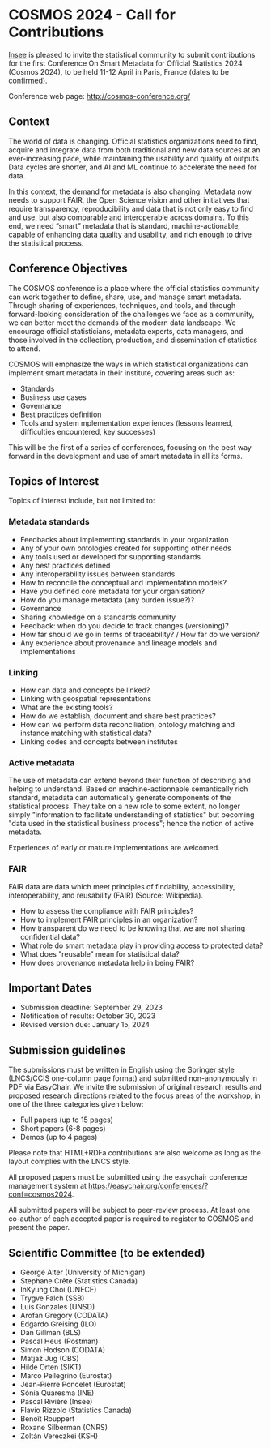 # COSMOS 2024 - Call for Contributions

[Insee](https://www.insee.fr/en/) is pleased to invite the statistical community to submit contributions for the first Conference On Smart Metadata for Official Statistics 2024 (Cosmos 2024), to be held 11-12 April in Paris, France (dates to be confirmed).

Conference web page: http://cosmos-conference.org/

## Context

The world of data is changing. Official statistics organizations need to find, acquire and integrate data from both traditional and new data sources at an ever-increasing pace, while maintaining the usability and quality of outputs. Data cycles are shorter, and AI and ML continue to accelerate the need for data.

In this context, the demand for metadata is also changing. Metadata now needs to support FAIR, the Open Science vision and other initiatives that require transparency, reproducibility and data that is not only easy to find and use, but also comparable and interoperable across domains. To this end, we need “smart” metadata that is standard, machine-actionable, capable of enhancing data quality and usability, and rich enough to drive the statistical process.


## Conference Objectives

The COSMOS conference is a place where the official statistics community can work together to define, share, use, and manage smart metadata. Through sharing of experiences, techniques, and tools, and through forward-looking consideration of the challenges we face as a community, we can better meet the demands of the modern data landscape. We encourage official statisticians, metadata experts, data managers, and those involved in the collection, production, and dissemination of statistics to attend. 

COSMOS will emphasize the ways in which statistical organizations can implement smart metadata in their institute, covering areas such as:

- Standards
- Business use cases
- Governance
- Best practices definition
- Tools and system mplementation experiences (lessons learned, difficulties encountered, key successes)

This will be the first of a series of conferences, focusing on the best way forward in the development and use of smart metadata in all its forms.


## Topics of Interest

Topics of interest include, but not limited to:

### Metadata standards

- Feedbacks about implementing standards in your organization
- Any of your own ontologies created for supporting other needs
- Any tools used or developed for supporting standards
- Any best practices defined
- Any interoperability issues between standards
- How to reconcile the conceptual and implementation models?
- Have you defined core metadata for your organisation?
- How do you manage metadata (any burden issue?)?
- Governance
- Sharing knowledge on a standards community
- Feedback: when do you decide to track changes (versioning)?
- How far should we go in terms of traceability? / How far do we version?
- Any experience about provenance and lineage models and implementations

### Linking

- How can data and concepts be linked?
- Linking with geospatial representations
- What are the existing tools?
- How do we establish, document and share best practices?
- How can we perform data reconciliation, ontology matching and instance matching with statistical data?
- Linking codes and concepts between institutes


### Active metadata

The use of metadata can extend beyond their function of describing and helping to understand. Based on machine-actionnable semantically rich standard, metadata can automatically generate components of the statistical process. They take on a new role to some extent, no longer simply "information to facilitate understanding of statistics" but becoming "data used in the statistical business process"; hence the notion of active metadata.

Experiences of early or mature implementations are welcomed.

### FAIR

FAIR data are data which meet principles of findability, accessibility, interoperability, and reusability (FAIR) (Source: Wikipedia).
- How to assess the compliance with FAIR principles?
- How to implement FAIR principles in an organization?
- How transparent do we need to be knowing that we are not sharing confidential data?
- What role do smart metadata play in providing access to protected data?
- What does "reusable" mean for statistical data?
- How does provenance metadata help in being FAIR?


## Important Dates

- Submission deadline: September 29, 2023
- Notification of results: October 30, 2023
- Revised version due: January 15, 2024


## Submission guidelines

The submissions must be written in English using the Springer style (LNCS/CCIS one-column page format) and submitted non-anonymously in PDF via EasyChair. We invite the submission of original research results and proposed research directions related to the focus areas of the workshop, in one of the three categories given below:

- Full papers (up to 15 pages)
- Short papers (6-8 pages)
- Demos (up to 4 pages)

Please note that HTML+RDFa contributions are also welcome as long as the layout complies with the LNCS style.

All proposed papers must be submitted using the easychair conference management system at https://easychair.org/conferences/?conf=cosmos2024.

All submitted papers will be subject to peer-review process. At least one co-author of each accepted paper is required to register to COSMOS and present the paper.


## Scientific Committee (to be extended)

- George Alter (University of Michigan)
- Stephane Crête (Statistics Canada)
- InKyung Choi (UNECE)
- Trygve Falch (SSB)
- Luis Gonzales (UNSD)
- Arofan Gregory (CODATA)
- Edgardo Greising (ILO)
- Dan Gillman (BLS)
- Pascal Heus (Postman)
- Simon Hodson (CODATA)
- Matjaž Jug (CBS)
- Hilde Orten (SIKT)
- Marco Pellegrino (Eurostat)
- Jean-Pierre Poncelet (Eurostat)
- Sónia Quaresma (INE)
- Pascal Rivière (Insee)
- Flavio Rizzolo (Statistics Canada)
- Benoît Rouppert
- Roxane Silberman (CNRS)
- Zoltán Vereczkei (KSH)

